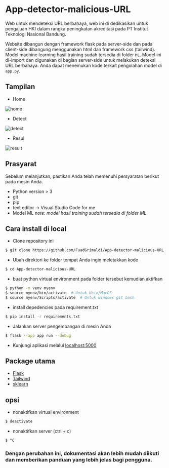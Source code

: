 # App-detector-malicious-URL

Web untuk mendeteksi URL berbahaya, web ini di dedikasikan untuk pengajuan HKI dalam rangka peningkatan akreditasi pada PT Institut Teknologi Nasional Bandung.

Website dibangun dengan framework flask pada server-side dan pada client-side dibangung menggunakan html dan framework css (tailwind). Model machine learning hasil training sudah tersedia di folder `ML`. Model ini di-import dan digunakan di bagian server-side untuk melakukan deteksi URL berbahaya. Anda dapat menemukan kode terkait pengolahan model di `app.py`.

## Tampilan
- Home

![home](https://github.com/user-attachments/assets/87907c12-2a1a-47a5-b00c-4d137f2034e9)

- Detect

![detect](https://github.com/user-attachments/assets/f7be943a-1a32-4d4e-8a1b-145e00968a59)

- Resul

![result](https://github.com/user-attachments/assets/66091f09-d333-42cb-b1fb-4b2d8cecc1e0)

## Prasyarat

Sebelum melanjutkan, pastikan Anda telah memenuhi persyaratan berikut pada mesin Anda.

- Python version > 3
- git
- pip
- text editor -> Visual Studio Code for me
- Model ML
  _note: model hasil training sudah tersedia di folder ML_

## Cara install di local

- Clone repository ini

```bash
$ git clone https://github.com/FuadGrimaldi/App-detector-malicious-URL.git
```

- Ubah direktori ke folder tempat Anda ingin meletakkan kode

```bash
$ cd App-detector-malicious-URL
```

- buat python virtual environment pada folder tersebut kemudian aktifkan

```bash
$ python -m venv myenv
$ source myenv/bin/activate  # Untuk Unix/MacOS
$ source myenv/Scripts/activate  # Untuk windows git bash
```

- install depedencies pada requirement.txt

```bash
$ pip install -r requirements.txt
```

- Jalankan server pengembangan di mesin Anda

```bash
$ flask --app app run --debug
```

- Kunjungi aplikasi melalui [localhost:5000](localhost:5000)

## Package utama

- [Flask](https://flask.palletsprojects.com/en/3.0.x/)
- [Tailwind](https://tailwindcss.com/)
- [sklearn](https://scikit-learn.org/stable/)

## opsi

- nonaktifkan virtual environment

```bash
$ deactivate
```

- nonaktifkan server (ctrl + c)

```bash
$ ^C
```

### Dengan perubahan ini, dokumentasi akan lebih mudah diikuti dan memberikan panduan yang lebih jelas bagi pengguna.
